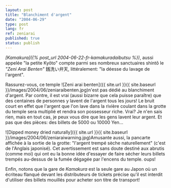 ```yaml
---
layout: post
title: "Blanchiment d'argent"
date: "2004-06-29"
type: post
lang: fr
ref: zeniarai
published: true
status: publish
---
```




_[Kamakura]({% post_url 2004-06-22-fr-kamakuradaibutsu %})_, aussi appelée "la petite Kyôto" compte parmi ses nombreux sanctuaires shintô le _"Zeni Arai Benten"_ 銭洗い弁天, littéralement: "la déesse du lavage de l'argent".

Rassurez-vous, ce temple ![Zeni arai benten]({{ site.url }}{{ site.baseurl }}/images/2004/06/zeniaraibenten.jpg)n'est pas dédié au blanchiment d'argent. Par contre, il est vrai (aussi bizarre que cela puisse paraître) que des centaines de personnes y lavent de l'argent tous les jours! Le bruit court en effet que l'argent que l'on lave dans la rivière coulant dans la grotte du temple sera multiplié et rendra son possesseur riche. Vrai? Je n'en sais rien, mais en tout cas, je peux vous dire que les gens lavent leur argent. Et pas que des pièces: des billets de 5000 ou 10000 Yen...

![Dipped money dried naturally]({{ site.url }}{{ site.baseurl }}/images/2004/06/zeniaraiwarning.jpg)Amusante aussi, la pancarte affichée à la sortie de la grotte: "l'argent trempé sèche naturellement" (c'est de l'Anglais japonisé). Cet avertissement est sans doute destiné aux abrutis (comme moi) qui ont eu la bonne idée d'essayer de faire sécher leurs billets trempés au-dessus de la fumée dégagée par l'encens du temple. oups!

Enfin, notons que la gare de _Kamakura_ est la seule gare au Japon où un écriteau flanqué devant les distributeurs de tickets précise qu'il est interdit d'utiliser des billets mouillés pour acheter son titre de transport!


